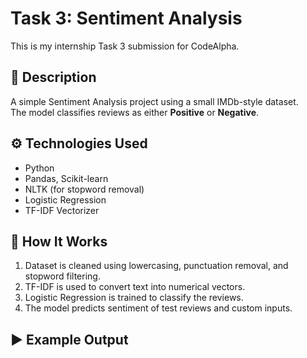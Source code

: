 # Task 3: Sentiment Analysis

This is my internship Task 3 submission for CodeAlpha.

## 📌 Description
A simple Sentiment Analysis project using a small IMDb-style dataset.  
The model classifies reviews as either **Positive** or **Negative**.

## ⚙️ Technologies Used
- Python
- Pandas, Scikit-learn
- NLTK (for stopword removal)
- Logistic Regression
- TF-IDF Vectorizer

## 🧠 How It Works
1. Dataset is cleaned using lowercasing, punctuation removal, and stopword filtering.
2. TF-IDF is used to convert text into numerical vectors.
3. Logistic Regression is trained to classify the reviews.
4. The model predicts sentiment of test reviews and custom inputs.

## ▶️ Example Output


